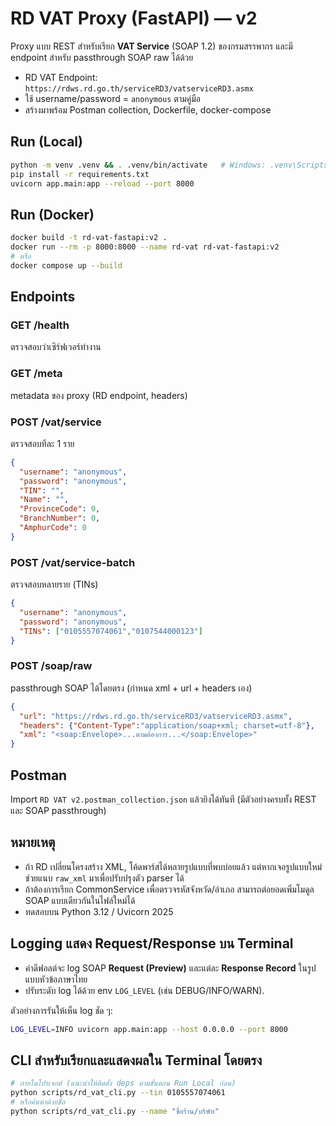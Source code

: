 
# RD VAT Proxy (FastAPI) — v2

Proxy แบบ REST สำหรับเรียก **VAT Service** (SOAP 1.2) ของกรมสรรพากร และมี endpoint สำหรับ passthrough SOAP raw ได้ด้วย

- RD VAT Endpoint: `https://rdws.rd.go.th/serviceRD3/vatserviceRD3.asmx`
- ใช้ username/password = `anonymous` ตามคู่มือ
- สร้างมาพร้อม Postman collection, Dockerfile, docker-compose

## Run (Local)

```bash
python -m venv .venv && . .venv/bin/activate   # Windows: .venv\Scripts\activate
pip install -r requirements.txt
uvicorn app.main:app --reload --port 8000
```

## Run (Docker)

```bash
docker build -t rd-vat-fastapi:v2 .
docker run --rm -p 8000:8000 --name rd-vat rd-vat-fastapi:v2
# หรือ
docker compose up --build
```

## Endpoints

### GET /health
ตรวจสอบว่าเซิร์ฟเวอร์ทำงาน

### GET /meta
metadata ของ proxy (RD endpoint, headers)

### POST /vat/service
ตรวจสอบทีละ 1 ราย
```json
{
  "username": "anonymous",
  "password": "anonymous",
  "TIN": "",
  "Name": "",
  "ProvinceCode": 0,
  "BranchNumber": 0,
  "AmphurCode": 0
}
```

### POST /vat/service-batch
ตรวจสอบหลายราย (TINs)
```json
{
  "username": "anonymous",
  "password": "anonymous",
  "TINs": ["0105557074061","0107544000123"]
}
```

### POST /soap/raw
passthrough SOAP ได้โดยตรง (กำหนด xml + url + headers เอง)
```json
{
  "url": "https://rdws.rd.go.th/serviceRD3/vatserviceRD3.asmx",
  "headers": {"Content-Type":"application/soap+xml; charset=utf-8"},
  "xml": "<soap:Envelope>...ตามต้องการ...</soap:Envelope>"
}
```

## Postman
Import `RD VAT v2.postman_collection.json` แล้วยิงได้ทันที (มีตัวอย่างครบทั้ง REST และ SOAP passthrough)

## หมายเหตุ
- ถ้า RD เปลี่ยนโครงสร้าง XML, โค้ดพาร์สได้หลายรูปแบบที่พบบ่อยแล้ว แต่หากเจอรูปแบบใหม่ ช่วยแนบ `raw_xml` มาเพื่อปรับปรุงตัว parser ได้
- ถ้าต้องการเรียก CommonService เพื่อตรวจรหัสจังหวัด/อำเภอ สามารถต่อยอดเพิ่มโมดูล SOAP แบบเดียวกันในไฟล์ใหม่ได้
- ทดสอบบน Python 3.12 / Uvicorn 2025


## Logging แสดง Request/Response บน Terminal
- ค่าดีฟอลต์จะ log SOAP **Request (Preview)** และแต่ละ **Response Record** ในรูปแบบหัวข้อภาษาไทย
- ปรับระดับ log ได้ด้วย env `LOG_LEVEL` (เช่น DEBUG/INFO/WARN).

ตัวอย่างการรันให้เห็น log ชัด ๆ:
```bash
LOG_LEVEL=INFO uvicorn app.main:app --host 0.0.0.0 --port 8000
```

## CLI สำหรับเรียกและแสดงผลใน Terminal โดยตรง
```bash
# ภายในโปรเจกต์ (แนะนำให้ติดตั้ง deps ตามขั้นตอน Run Local ก่อน)
python scripts/rd_vat_cli.py --tin 0105557074061
# หรือค้นหาด้วยชื่อ
python scripts/rd_vat_cli.py --name "ชื่อร้าน/บริษัท"
```

